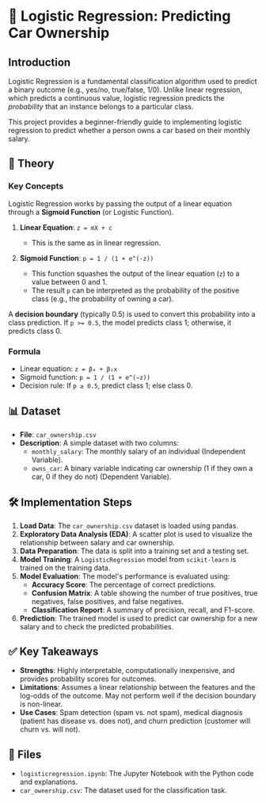 # 📖 Logistic Regression: Predicting Car Ownership

## Introduction

Logistic Regression is a fundamental classification algorithm used to predict a binary outcome (e.g., yes/no, true/false, 1/0). Unlike linear regression, which predicts a continuous value, logistic regression predicts the *probability* that an instance belongs to a particular class.

This project provides a beginner-friendly guide to implementing logistic regression to predict whether a person owns a car based on their monthly salary.

## 🧠 Theory

### Key Concepts

Logistic Regression works by passing the output of a linear equation through a **Sigmoid Function** (or Logistic Function).

1.  **Linear Equation**: `z = mX + c`
    - This is the same as in linear regression.

2.  **Sigmoid Function**: `p = 1 / (1 + e^(-z))`
    - This function squashes the output of the linear equation (`z`) to a value between 0 and 1.
    - The result `p` can be interpreted as the probability of the positive class (e.g., the probability of owning a car).

A **decision boundary** (typically 0.5) is used to convert this probability into a class prediction. If `p >= 0.5`, the model predicts class 1; otherwise, it predicts class 0.

### Formula

- Linear equation: `z = β₀ + β₁x`
- Sigmoid function: `p = 1 / (1 + e^(−z))`
- Decision rule: If `p ≥ 0.5`, predict class 1; else class 0.

## 📊 Dataset

-   **File**: `car_ownership.csv`
-   **Description**: A simple dataset with two columns:
    -   `monthly_salary`: The monthly salary of an individual (Independent Variable).
    -   `owns_car`: A binary variable indicating car ownership (1 if they own a car, 0 if they do not) (Dependent Variable).

## 🛠 Implementation Steps

1.  **Load Data**: The `car_ownership.csv` dataset is loaded using pandas.
2.  **Exploratory Data Analysis (EDA)**: A scatter plot is used to visualize the relationship between salary and car ownership.
3.  **Data Preparation**: The data is split into a training set and a testing set.
4.  **Model Training**: A `LogisticRegression` model from `scikit-learn` is trained on the training data.
5.  **Model Evaluation**: The model's performance is evaluated using:
    -   **Accuracy Score**: The percentage of correct predictions.
    -   **Confusion Matrix**: A table showing the number of true positives, true negatives, false positives, and false negatives.
    -   **Classification Report**: A summary of precision, recall, and F1-score.
6.  **Prediction**: The trained model is used to predict car ownership for a new salary and to check the predicted probabilities.

## ✅ Key Takeaways

-   **Strengths**: Highly interpretable, computationally inexpensive, and provides probability scores for outcomes.
-   **Limitations**: Assumes a linear relationship between the features and the log-odds of the outcome. May not perform well if the decision boundary is non-linear.
-   **Use Cases**: Spam detection (spam vs. not spam), medical diagnosis (patient has disease vs. does not), and churn prediction (customer will churn vs. will not).

## 📂 Files

-   `logisticregression.ipynb`: The Jupyter Notebook with the Python code and explanations.
-   `car_ownership.csv`: The dataset used for the classification task.
